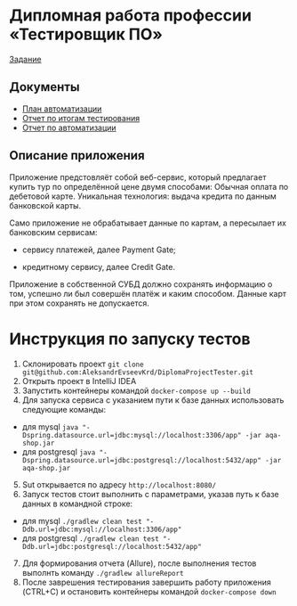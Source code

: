# Дипломная работа профессии «Тестировщик ПО»
[Задание](https://github.com/netology-code/qa-diploma)

## Документы
* [План автоматизации](https://github.com/AleksandrEvseevKrd/DiplomaProjectTester/blob/main/documents/Plan.md)
* [Отчет по итогам тестирования](https://github.com/AleksandrEvseevKrd/DiplomaProjectTester/blob/main/documents/Report.md)
* [Отчет по автоматизации](https://github.com/AleksandrEvseevKrd/DiplomaProjectTester/blob/main/documents/Summary.md)

## Описание приложения
Приложение предстовляёт собой веб-сервис, который предлагает купить тур по определённой цене двумя способами:
Обычная оплата по дебетовой карте.
Уникальная технология: выдача кредита по данным банковской карты.

Само приложение не обрабатывает данные по картам, а пересылает их банковским сервисам:

* сервису платежей, далее Payment Gate;

* кредитному сервису, далее Credit Gate.
  
Приложение в собственной СУБД должно сохранять информацию о том, успешно ли был совершён платёж и каким способом. Данные карт при этом сохранять не допускается.

# Инструкция по запуску тестов

1. Склонировать проект `git clone git@github.com:AleksandrEvseevKrd/DiplomaProjectTester.git`
2. Открыть проект в IntelliJ IDEA
3. Запустить контейнеры командой `docker-compose up --build`
4. Для запуска сервиса с указанием пути к базе данных использовать следующие команды:
* для mysql `java "-Dspring.datasource.url=jdbc:mysql://localhost:3306/app" -jar aqa-shop.jar`
* для postgresql `java "-Dspring.datasource.url=jdbc:postgresql://localhost:5432/app" -jar aqa-shop.jar`
5. Sut открывается по адресу `http://localhost:8080/`
6. Запуск тестов стоит выполнить с параметрами, указав путь к базе данных в командной строке:
* для mysql `./gradlew clean test "-Ddb.url=jdbc:mysql://localhost:3306/app"`
* для postgresql `./gradlew clean test "-Ddb.url=jdbc:postgresql://localhost:5432/app"`
7. Для формирования отчета (Allure), после выполнения тестов выполнть команду `./gradlew allureReport`
8. После заврешения тестирования завершить работу приложения (CTRL+C) и остановить контейнеры командой `docker-compose down`
